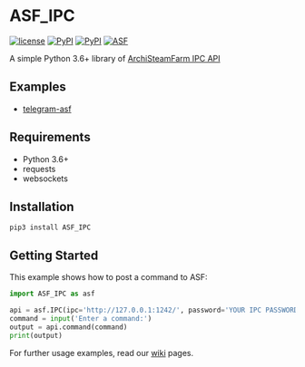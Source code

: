 # ASF_IPC

[![license](https://img.shields.io/github/license/deluxghost/ASF_IPC.svg?style=flat-square)](https://github.com/deluxghost/ASF_IPC/blob/master/LICENSE)
[![PyPI](https://img.shields.io/badge/Python-3.6-blue.svg?style=flat-square)](https://pypi.python.org/pypi/ASF-IPC)
[![PyPI](https://img.shields.io/pypi/v/ASF-IPC.svg?style=flat-square)](https://pypi.python.org/pypi/ASF-IPC)
[![ASF](https://img.shields.io/badge/ASF-3.1.0.5+-orange.svg?style=flat-square)](https://github.com/JustArchi/ArchiSteamFarm)

A simple Python 3.6+ library of [ArchiSteamFarm IPC API](https://github.com/JustArchi/ArchiSteamFarm/wiki/IPC)

## Examples

* [telegram-asf](https://github.com/deluxghost/telegram-asf)

## Requirements

* Python 3.6+
* requests
* websockets

## Installation

```shell
pip3 install ASF_IPC
```

## Getting Started

This example shows how to post a command to ASF:

```python
import ASF_IPC as asf

api = asf.IPC(ipc='http://127.0.0.1:1242/', password='YOUR IPC PASSWORD')
command = input('Enter a command:')
output = api.command(command)
print(output)
```

For further usage examples, read our [wiki](https://github.com/deluxghost/ASF_IPC/wiki) pages.


